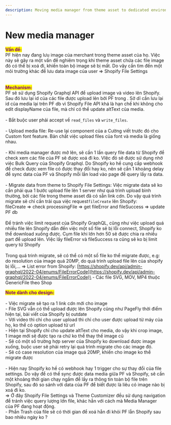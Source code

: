 ```yaml
---
description: Moving media manager from theme asset to dedicated environment(Shopify File)
---
```


# New media manager

<mark style="color:purple;">**Vấn đề:**</mark> \
&#x20;       PF hiện nay đang lưu image của merchant trong theme asset của họ. Việc này sẽ gây ra một vấn đề nghiêm trọng khi theme asset chứa các file image đó có thể bị xoá đi, khiến toàn bộ image sẽ bị mất. Do vậy cần tìm đến một môi trường khác để lưu data image của user => Shopify File Settings\
\
\
<mark style="color:purple;">**Mechanism:**</mark> \
&#x20;    PF sẽ sử dụng Shopify Graphql API để upload image và video lên Shopify. Sau đó lưu lại id của các file được upload lên bởi PF trong . Sở dĩ cần lưu lại id của media lại trên PF db vì Shopify File API khá là hạn chế khi không cho edit displayName của file, mà chỉ có thể update altText của media. \
\
&#x20;  \- Bắt buộc user phải accept  về `read_files` và `write_files`. \
\
&#x20;  \- Upload media file: Re-use lại component của a Cường viết trước đó cho Custom font feature. Bản chất việc upload files của font và media là giống nhau.\
&#x20; \
&#x20; \- Khi media manager được mở lên, sẽ cần 1 lần query file data từ Shopify để check xem các file của PF sẽ được xoá đi ko. VIệc đó sẽ được sử dụng nhờ việc Bulk Query của Shopify Graphql. Do Shopify ko hề cung cấp webhook để check được xem file có được thay đổi hay ko, nên sẽ cần 1 khoảng delay để sync data của PF và Shopify mỗi lần load vào page để query lấy ra data.\
&#x20;\
&#x20; \- Migrate data from theme to Shopify File Settings: Việc migrate data sẽ ko cần phải qua 1 bước upload file lên 1 server như quá trình upload bình thường, bời các file trong theme asset đã có sẵn link cdn. Do vậy quá trình migrate sẽ chỉ cần trải qua việc request`fileCreate` lên Shopify:\
&#x20;              fileCreate => check processingFile => get fileError and fileSuccess => update PF db\
&#x20;   \
&#x20;   Để tránh việc limit request của Shopify GraphQL, cũng như việc upload quá nhiều file lên Shopify dẫn đến việc một số file sẽ bị lỗi connect, Shopify ko thể download xuống được. Cụm file khi lớn hơn 50 sẽ được chia ra nhiều part để upload lên. Việc lấy fileError và fileSuccess ra cũng sẽ ko bị limit query từ Shopify\
&#x20;\
Trong quá trinh migrate, sẽ có thể có một số file ko thể migrate được, e.g: do resolution của image quá 20MP, do quá trình upload file lên của shopify bị lỗi,... => List error from Shopify: [https://shopify.dev/api/admin-graphql/2022-04/enums/FileErrorCode](https://shopify.dev/api/admin-graphql/2022-04/enums/FileErrorCode)\
&#x20;  \- Các file SVG, MOV, MP4 thuộc GenericFile theo Shop\
&#x20;  &#x20;

&#x20;<mark style="color:purple;">**Note dành cho design:**</mark> \
\
\- Việc migrate sẽ tạo ra 1 link cdn mới cho image\
\- File SVG vẫn có thể upload được lên Shopify cũng như PageFly thời điểm hiện tại, bài viết của Shopify bị outdate\
\- Với video thì chỉ cho user upload thì chỉ cho user được upload từ máy của họ, ko thể có option upload từ url\
\- Hiện tại Shopify chỉ cho update altText cho media, do vậy khi crop image, 1 image mới sẽ được tạo ra chứ ko thể thay thế image cũ \
\- Sẽ có một số trường hợp server của Shopify ko download được image xuống, buộc user sẽ phải retry lại quá trình migrate cho các image đó. \
\- Sẽ có case resolution của image quá 20MP, khiến cho image ko thể migrate được\
\
\- Hiện nay Shopify ko hề có webhook hay 1 trigger cho sự thay đổi của file settings. Do vậy để có thể sync được data media giữa PF và Shopify, sẽ cần một khoảng thời gian chạy ngầm để lấy ra thông tin toàn bộ file trên Shopify, sau đó so sánh với data của PF để biết được là liêu có image nào bị xoá đi ko.\
&#x20;\=> Ở đây Shopify File Settings và Theme Customizer đều sử dụng navigation để tránh việc query lượng lớn file, khác hẳn với cách mà Media Manager của PF đang hoạt động.\
\- Phần Trash của file sẽ có thời gian để xoá hẳn đi khỏi PF lẫn Shopify sau bao nhiêu ngày ko ?

